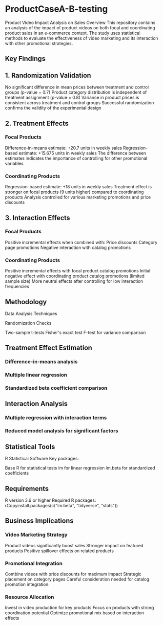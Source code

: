 # ProductCaseA-B-testing

Product Video Impact Analysis on Sales
Overview
This repository contains an analysis of the impact of product videos on both focal and coordinating product sales in an e-commerce context. The study uses statistical methods to evaluate the effectiveness of video marketing and its interaction with other promotional strategies.
## Key Findings

## 1. Randomization Validation

No significant difference in mean prices between treatment and control groups (p-value = 0.7)
Product category distribution is independent of treatment assignment (p-value = 0.8)
Variance in product prices is consistent across treatment and control groups
Successful randomization confirms the validity of the experimental design

## 2. Treatment Effects

### Focal Products

Difference-in-means estimate: +20.7 units in weekly sales
Regression-based estimate: +15.675 units in weekly sales
The difference between estimates indicates the importance of controlling for other promotional variables

### Coordinating Products

Regression-based estimate: +18 units in weekly sales
Treatment effect is stronger on focal products (9 units higher) compared to coordinating products
Analysis controlled for various marketing promotions and price discounts

## 3. Interaction Effects
### Focal Products

Positive incremental effects when combined with:
Price discounts
Category page promotions
Negative interaction with catalog promotions

### Coordinating Products

Positive incremental effects with focal product catalog promotions
Initial negative effect with coordinating product catalog promotions (limited sample size)
More neutral effects after controlling for low interaction frequencies

## Methodology
Data Analysis Techniques

Randomization Checks

Two-sample t-tests
Fisher's exact test
F-test for variance comparison


## Treatment Effect Estimation

### Difference-in-means analysis
### Multiple linear regression
### Standardized beta coefficient comparison


## Interaction Analysis

### Multiple regression with interaction terms
### Reduced model analysis for significant factors



## Statistical Tools

R Statistical Software
Key packages:

Base R for statistical tests
lm for linear regression
lm.beta for standardized coefficients

## Requirements

R version 3.6 or higher
Required R packages:
rCopyinstall.packages(c("lm.beta", "tidyverse", "stats"))



## Business Implications

### Video Marketing Strategy

Product videos significantly boost sales
Stronger impact on featured products
Positive spillover effects on related products


### Promotional Integration

Combine videos with price discounts for maximum impact
Strategic placement on category pages
Careful consideration needed for catalog promotion integration


### Resource Allocation

Invest in video production for key products
Focus on products with strong coordination potential
Optimize promotional mix based on interaction effects
